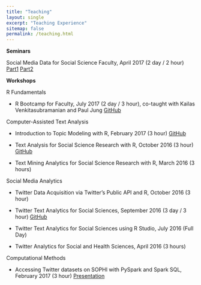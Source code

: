 ```yaml
---
title: "Teaching"
layout: single
excerpt: "Teaching Experience"
sitemap: false
permalink: /teaching.html
---
```


**Seminars**

Social Media Data for Social Science Faculty, April 2017 (2 day / 2 hour) [Part1](/assets/documents/presentations/Social-Media-Seminar-Part1.pdf) [Part2](/assets/documents/presentations/Social-Media-Seminar-Part2.pdf)

**Workshops**

R Fundamentals

* R Bootcamp for Faculty, July 2017 (2 day / 3 hour), co-taught with Kailas Venkitasubramanian and Paul Jung [GitHub](https://github.com/wesslen/r-bootcamp-workshop-summer-2017)

Computer-Assisted Text Analysis

* Introduction to Topic Modeling with R, February 2017 (3 hour) [GitHub](https://github.com/wesslen/Topic-Modeling-Workshop-with-R)

* Text Analysis for Social Science Research with R, October 2016 (3 hour) [GitHub](https://github.com/wesslen/Federalist-Papers-Workshop)

* Text Mining Analytics for Social Science Research with R, March 2016 (3 hours)

Social Media Analytics

* Twitter Data Acquisition via Twitter’s Public API and R, October 2016 (3 hour)

* Twitter Text Analytics for Social Sciences, September 2016 (3 day / 3 hour) [GitHub](https://github.com/wesslen/fall-2016-pm-twitter-text)

* Twitter Text Analytics for Social Sciences using R Studio, July 2016 (Full Day)

* Twitter Analytics for Social and Health Sciences, April 2016 (3 hours)

Computational Methods

* Accessing Twitter datasets on SOPHI with PySpark and Spark SQL, February 2017 (3 hour) [Presentation](/assets/documents/presentations/spark-twitter.pptx)
